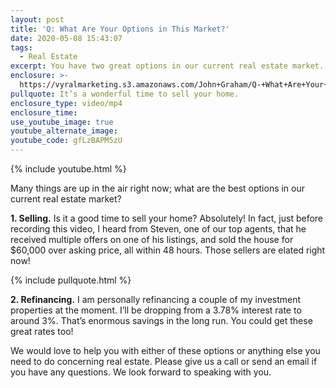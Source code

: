 ```yaml
---
layout: post
title: 'Q: What Are Your Options in This Market?'
date: 2020-05-08 15:43:07
tags:
  - Real Estate
excerpt: You have two great options in our current real estate market.
enclosure: >-
  https://vyralmarketing.s3.amazonaws.com/John+Graham/Q-+What+Are+Your+Options+in+This+Market_.mp4
pullquote: It’s a wonderful time to sell your home.
enclosure_type: video/mp4
enclosure_time:
use_youtube_image: true
youtube_alternate_image:
youtube_code: gfLzBAPM5zU
---
```


{% include youtube.html %}

Many things are up in the air right now; what are the best options in our current real estate market?&nbsp;

**1\. Selling.** Is it a good time to sell your home? Absolutely\! In fact, just before recording this video, I heard from Steven, one of our top agents, that he received multiple offers on one of his listings, and sold the house for $60,000 over asking price, all within 48 hours. Those sellers are elated right now\!

{% include pullquote.html %}

**2\. Refinancing.** I am personally refinancing a couple of my investment properties at the moment. I’ll be dropping from a 3.78% interest rate to around 3%. That’s enormous savings in the long run. You could get these great rates too\!&nbsp;

We would love to help you with either of these options or anything else you need to do concerning real estate. Please give us a call or send an email if you have any questions. We look forward to speaking with you.